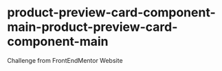 # product-preview-card-component-main-product-preview-card-component-main
Challenge from FrontEndMentor Website
